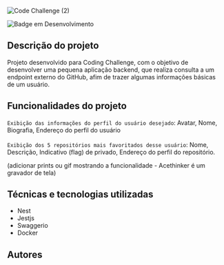 
![Code Challenge (2)](https://user-images.githubusercontent.com/102744463/162233721-3cff2430-46bb-4360-9b03-c02cad13bf2b.png)

![Badge em Desenvolvimento](http://img.shields.io/static/v1?label=STATUS&message=EM%20DESENVOLVIMENTO&color=GREEN&style=for-the-badge)

## Descrição do projeto

Projeto desenvolvido para Coding Challenge, com o objetivo de desenvolver uma pequena aplicação backend, que realiza consulta a um endpoint externo do GitHub, afim de trazer algumas informações básicas de um usuário.

## Funcionalidades do projeto

`Exibição das informações do perfil do usuário desejado`: Avatar, Nome, Biografia, Endereço do perfil do usuário <br><br>
`Exibição dos 5 repositórios mais favoritados desse usuário`:  Nome, Descrição, Indicativo (flag) de privado, Endereço do perfil do repositório. 

(adicionar prints ou gif mostrando a funcionalidade - Acethinker é um gravador de tela)

## Técnicas e tecnologias utilizadas
 
* Nest
* Jestjs
* Swaggerio
* Docker 


## Autores

